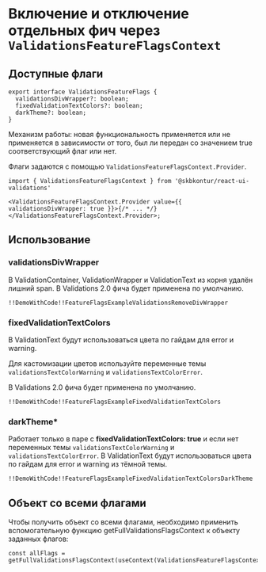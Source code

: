 # Включение и отключение отдельных фич через `ValidationsFeatureFlagsContext`

## Доступные флаги

    export interface ValidationsFeatureFlags {
      validationsDivWrapper?: boolean;
      fixedValidationTextColors?: boolean;
      darkTheme?: boolean;
    }

Механизм работы: новая функциональность применяется или не применяется в зависимости от того, был ли передан со значением true соответствующий флаг или нет.

Флаги задаются с помощью `ValidationsFeatureFlagsContext.Provider`.

    import { ValidationsFeatureFlagsContext } from '@skbkontur/react-ui-validations'

    <ValidationsFeatureFlagsContext.Provider value={{ validationsDivWrapper: true }}>{/* ... */}</ValidationsFeatureFlagsContext.Provider>;

## Использование

### validationsDivWrapper

В ValidationContainer, ValidationWrapper и ValidationText из корня удалён лишний span.
В Validations 2.0 фича будет применена по умолчанию.

    !!DemoWithCode!!FeatureFlagsExampleValidationsRemoveDivWrapper


### fixedValidationTextColors

В ValidationText будут использоваться цвета по гайдам для error и warning.

Для кастомизации цветов используйте переменные темы `validationsTextColorWarning` и
`validationsTextColorError`.

В Validations 2.0 фича будет применена по умолчанию.

    !!DemoWithCode!!FeatureFlagsExampleFixedValidationTextColors

### darkTheme*

Работает только в паре с **fixedValidationTextColors: true** и если нет переменных темы `validationsTextColorWarning` и
`validationsTextColorError`.
В ValidationText будут использоваться цвета по гайдам для error и warning из тёмной темы.

    !!DemoWithCode!!FeatureFlagsExampleFixedValidationTextColorsDarkTheme

## Объект со всеми флагами

Чтобы получить объект со всеми флагами, необходимо применить вспомогательную функцию getFullValidationsFlagsContext к объекту заданных флагов:

    const allFlags = getFullValidationsFlagsContext(useContext(ValidationsFeatureFlagsContext));
